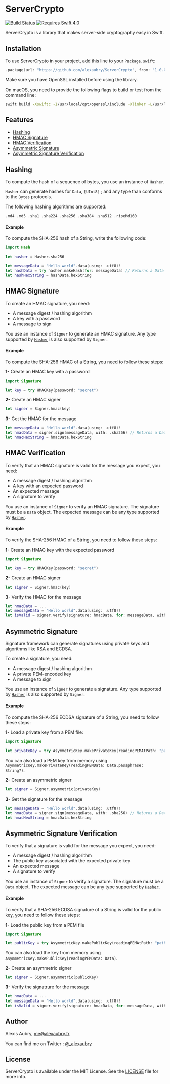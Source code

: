 # ServerCrypto

[![Build Status](https://travis-ci.org/alexaubry/ServerCrypto.svg?branch=master)](https://travis-ci.org/alexaubry/ServerCrypto)
[![Requires Swift 4.0](https://img.shields.io/badge/Swift-4.0-ee4f37.svg)]()

ServerCrypto is a library that makes server-side cryptography easy in Swift.

## Installation

To use ServerCrypto in your project, add this line to your `Package.swift`:

~~~swift
.package(url: "https://github.com/alexaubry/ServerCrypto", from: "1.0.0")
~~~

Make sure you have OpenSSL installed before using the library.

On macOS, you need to provide the following flags to build or test from the command line:

~~~bash
swift build -Xswiftc -I/usr/local/opt/openssl/include -Xlinker -L/usr/local/opt/openssl/lib
~~~

## Features

- [Hashing](#hashing)
- [HMAC Signature](#hmac-signature)
- [HMAC Verification](#hmac-verification)
- [Asymmetric Signature](#asymmetric-signature)
- [Asymmetric Signature Verification](#asymmetric-signature-verification)

## Hashing

To compute the hash of a sequence of bytes, you use an instance of `Hasher`.

`Hasher` can generate hashes for `Data`, `[UInt8]` ; and any type than conforms to the `Bytes` protocols.

The following hashing algorithms are supported:

~~~
.md4 .md5 .sha1 .sha224 .sha256 .sha384 .sha512 .ripeMd160
~~~

#### Example

To compute the SHA-256 hash of a String, write the following code:

~~~swift
import Hash

let hasher = Hasher.sha256

let messageData = "Hello world".data(using: .utf8)!
let hashData = try hasher.makeHash(for: messageData) // Returns a Data object
let hashHexString = hashData.hexString
~~~

## HMAC Signature

To create an HMAC signature, you need:

- A message digest / hashing algorithm
- A key with a password
- A message to sign

You use an instance of `Signer` to generate an HMAC signature. Any type supported by [`Hasher`](#hashing) is also supported by `Signer`.

#### Example

To compute the SHA-256 HMAC of a String, you need to follow these steps:

**1-** Create an HMAC key with a password

~~~swift
import Signature

let key = try HMACKey(password: "secret")
~~~

**2-** Create an HMAC signer

~~~swift
let signer = Signer.hmac(key)
~~~

**3-** Get the HMAC for the message

~~~swift
let messageData = "Hello world".data(using: .utf8)!
let hmacData = signer.sign(messageData, with: .sha256) // Returns a Data object
let hmacHexString = hmacData.hexString
~~~

## HMAC Verification

To verify that an HMAC signature is valid for the message you expect, you need:

- A message digest / hashing algorithm
- A key with an expected password
- An expected message
- A signature to verify

You use an instance of `Signer` to verify an HMAC signature. The signature must be a `Data` object. The expected message can be any type supported by [`Hasher`](#hashing).

#### Example

To verify the SHA-256 HMAC of a String, you need to follow these steps:

**1-** Create an HMAC key with the expected password

~~~swift
import Signature

let key = try HMACKey(password: "secret")
~~~

**2-** Create an HMAC signer

~~~swift
let signer = Signer.hmac(key)
~~~

**3-** Verify the HMAC for the message

~~~swift
let hmacData = ...
let messageData = "Hello world".data(using: .utf8)!
let isValid = signer.verify(signature: hmacData, for: messageData, with: .sha256) // Returns a Bool
~~~

## Asymmetric Signature

Signature.framework can generate signatures using private keys and algorithms like RSA and ECDSA.

To create a signature, you need:

- A message digest / hashing algorithm
- A private PEM-encoded key
- A message to sign

You use an instance of `Signer` to generate a signature. Any type supported by [`Hasher`](#hashing) is also supported by `Signer`.

#### Example

To compute the SHA-256 ECDSA signature of a String, you need to follow these steps:

**1-** Load a private key from a PEM file:

~~~swift
import Signature

let privateKey = try AsymmetricKey.makePrivateKey(readingPEMAtPath: "path/to/public/key.pem", passphrase: "...")
~~~

You can also load a PEM key from memory using `AsymmetricKey.makePrivateKey(readingPEMData: Data,passphrase: String?)`.

**2-** Create an asymmetric signer

~~~swift
let signer = Signer.asymmetric(privateKey)
~~~

**3-** Get the signature for the message

~~~swift
let messageData = "Hello world".data(using: .utf8)!
let hmacData = signer.sign(messageData, with: .sha256) // Returns a Data object
let hmacHexString = hmacData.hexString
~~~

## Asymmetric Signature Verification

To verify that a signature is valid for the message you expect, you need:

- A message digest / hashing algorithm
- The public key associated with the expected private key
- An expected message
- A signature to verify

You use an instance of `Signer` to verify a signature. The signature must be a `Data` object. The expected message can be any type supported by [`Hasher`](#hashing).

#### Example

To verify that a SHA-256 ECDSA signature of a String is valid for the public key, you need to follow these steps:

**1-** Load the public key from a PEM file

~~~swift
import Signature

let publicKey = try AsymmetricKey.makePublicKey(readingPEMAtPath: "path/to/private/key.pem")
~~~

You can also load the key from memory using `AsymmetricKey.makePublicKey(readingPEMData: Data)`.

**2-** Create an asymmetric signer

~~~swift
let signer = Signer.asymmetric(publicKey)
~~~

**3-** Verify the signatrure for the message

~~~swift
let hmacData = ...
let messageData = "Hello world".data(using: .utf8)!
let isValid = signer.verify(signature: hmacData, for: messageData, with: .sha256) // Returns a Bool
~~~

## Author

Alexis Aubry, me@alexaubry.fr

You can find me on Twitter : [@_alexaubry](https://twitter.com/_alexaubry)

## License

ServerCrypto is available under the MIT License. See the [LICENSE](LICENSE) file for more info.
